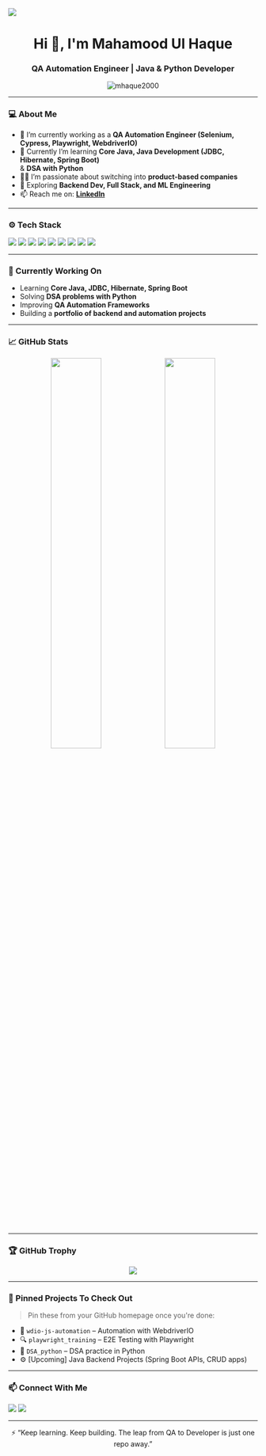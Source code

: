 <img src="https://capsule-render.vercel.app/api?type=waving&color=0e75b6&height=200&section=header&text=Mahamood%20Ul%20Haque&fontSize=40&fontAlignY=35&desc=QA%20Automation%20%7C%20Java%20%26%20Python%20Dev%20%7C%20Future%20ML%20Engineer&descAlignY=60&descAlign=62" />

<h1 align="center">Hi 👋, I'm Mahamood Ul Haque</h1>
<h3 align="center">QA Automation Engineer | Java & Python Developer</h3>

<p align="center">
  <img src="https://komarev.com/ghpvc/?username=mhaque2000&label=Profile%20views&color=0e75b6&style=flat" alt="mhaque2000" />
</p>

---

### 💻 About Me

- 🔭 I’m currently working as a **QA Automation Engineer (Selenium, Cypress, Playwright, WebdriverIO)**
- 🌱 Currently I’m learning **Core Java, Java Development (JDBC, Hibernate, Spring Boot)**  
  & **DSA with Python**
- 👨‍💻 I’m passionate about switching into **product-based companies**
- 🧠 Exploring **Backend Dev, Full Stack, and ML Engineering**
- 📫 Reach me on: **[LinkedIn](https://www.linkedin.com/in/mahamood-ul-haque-802687199/)**

---

### ⚙️ Tech Stack

<p align="left">
  <img src="https://img.shields.io/badge/-Java-007396?logo=java&logoColor=white&style=for-the-badge" />
  <img src="https://img.shields.io/badge/-Python-3776AB?logo=python&logoColor=white&style=for-the-badge" />
  <img src="https://img.shields.io/badge/-JavaScript-F7DF1E?logo=javascript&logoColor=black&style=for-the-badge" />
  <img src="https://img.shields.io/badge/-Spring%20Boot-6DB33F?logo=springboot&logoColor=white&style=for-the-badge" />
  <img src="https://img.shields.io/badge/-JDBC-4479A1?style=for-the-badge" />
  <img src="https://img.shields.io/badge/-Hibernate-59666C?style=for-the-badge" />
  <img src="https://img.shields.io/badge/-Playwright-2EAD33?logo=microsoft&logoColor=white&style=for-the-badge" />
  <img src="https://img.shields.io/badge/-Selenium-43B02A?logo=selenium&logoColor=white&style=for-the-badge" />
  <img src="https://img.shields.io/badge/-SQL-4479A1?logo=mysql&logoColor=white&style=for-the-badge" />
</p>

---

### 🧠 Currently Working On

- Learning **Core Java, JDBC, Hibernate, Spring Boot**
- Solving **DSA problems with Python**
- Improving **QA Automation Frameworks**
- Building a **portfolio of backend and automation projects**

---

### 📈 GitHub Stats

<p align="center">
  <img src="https://github-readme-stats.vercel.app/api?username=mhaque2000&show_icons=true&theme=radical" width="45%" />
  <img src="https://github-readme-streak-stats.herokuapp.com/?user=mhaque2000&theme=radical" width="45%" />
</p>

---

### 🏆 GitHub Trophy

<p align="center">
  <img src="https://github-profile-trophy.vercel.app/?username=mhaque2000&theme=radical&no-frame=true&no-bg=true&margin-w=4" />
</p>

---

### 📌 Pinned Projects To Check Out

> Pin these from your GitHub homepage once you're done:
- 🧪 `wdio-js-automation` – Automation with WebdriverIO
- 🔍 `playwright_training` – E2E Testing with Playwright
- 🧠 `DSA_python` – DSA practice in Python
- ⚙️ [Upcoming] Java Backend Projects (Spring Boot APIs, CRUD apps)

---

### 📫 Connect With Me

<p>
  <a href="https://www.linkedin.com/in/mahamood-ul-haque-802687199/"><img src="https://img.shields.io/badge/-LinkedIn-blue?logo=linkedin&style=for-the-badge" /></a>
  <a href="mailto:mhaque.tech@gmail.com"><img src="https://img.shields.io/badge/-Gmail-D14836?logo=gmail&logoColor=white&style=for-the-badge" /></a>
</p>

---

<p align="center">
  ⚡ “Keep learning. Keep building. The leap from QA to Developer is just one repo away.”
</p>

